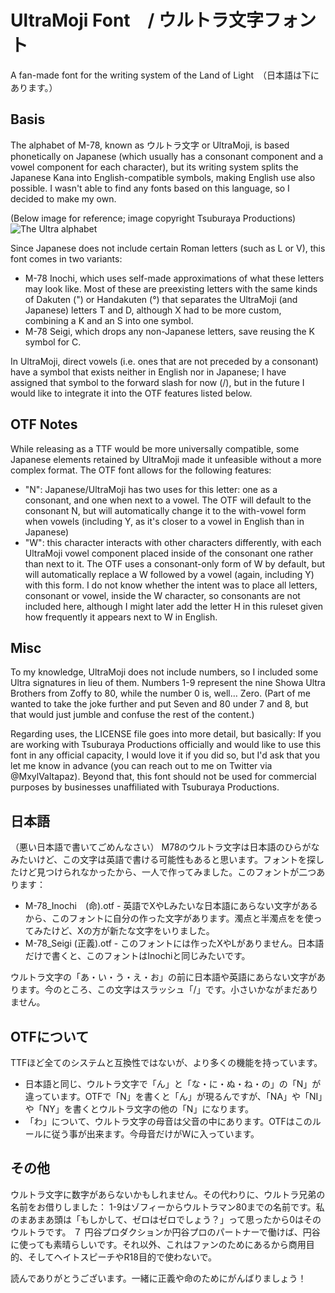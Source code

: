 # UltraMoji Font　/ ウルトラ文字フォント
A fan-made font for the writing system of the Land of Light　（日本語は下にあります。）

## Basis
The alphabet of M-78, known as ウルトラ文字 or UltraMoji, is based phonetically on Japanese (which usually has a consonant component and a vowel component for each character), but its writing system splits the Japanese Kana into English-compatible symbols, making English use also possible. I wasn't able to find any fonts based on this language, so I decided to make my own.

(Below image for reference; image copyright Tsuburaya Productions)
![The Ultra alphabet](https://m-78.jp/wp-content/uploads/2021/07/%E3%82%A6%E3%83%AB%E3%83%88%E3%83%A9%E6%96%87%E5%AD%97.jpg)

Since Japanese does not include certain Roman letters (such as L or V), this font comes in two variants: 
 - M-78 Inochi, which uses self-made approximations of what these letters may look like. Most of these are preexisting letters with the same kinds of Dakuten (") or Handakuten (°) that separates the UltraMoji (and Japanese) letters T and D, although X had to be more custom, combining a K and an S into one symbol. 
 - M-78 Seigi, which drops any non-Japanese letters, save reusing the K symbol for C. 

In UltraMoji, direct vowels (i.e. ones that are not preceded by a consonant) have a symbol that exists neither in English nor in Japanese; I have assigned that symbol to the forward slash for now (/), but in the future I would like to integrate it into the OTF features listed below.

## OTF Notes
While releasing as a TTF would be more universally compatible, some Japanese elements retained by UltraMoji made it unfeasible without a more complex format. The OTF font allows for the following features: 
 - "N": Japanese/UltraMoji has two uses for this letter: one as a consonant, and one when next to a vowel. The OTF will default to the consonant N, but will automatically change it to the with-vowel form when vowels (including Y, as it's closer to a vowel in English than in Japanese)
 - "W": this character interacts with other characters differently, with each UltraMoji vowel component placed inside of the consonant one rather than next to it. The OTF uses a consonant-only form of W by default, but will automatically replace a W followed by a vowel (again, including Y) with this form. I do not know whether the intent was to place all letters, consonant or vowel, inside the W character, so consonants are not included here, although I might later add the letter H in this ruleset given how frequently it appears next to W in English. 

## Misc
To my knowledge, UltraMoji does not include numbers, so I included some Ultra signatures in lieu of them. Numbers 1-9 represent the nine Showa Ultra Brothers from Zoffy to 80, while the number 0 is, well… Zero. (Part of me wanted to take the joke further and put Seven and 80 under 7 and 8, but that would just jumble and confuse the rest of the content.)

Regarding uses, the LICENSE file goes into more detail, but basically: If you are working with Tsuburaya Productions officially and would like to use this font in any official capacity, I would love it if you did so, but I'd ask that you let me know in advance (you can reach out to me on Twitter via @MxylValtapaz). Beyond that, this font should not be used for commercial purposes by businesses unaffiliated with Tsuburaya Productions. 


## 日本語
（悪い日本語で書いてごめんなさい）
M78のウルトラ文字は日本語のひらがなみたいけど、この文字は英語で書ける可能性もあると思います。フォントを探したけど見つけられなかったから、一人で作ってみました。このフォントが二つあります：
 - M-78_Inochi　(命).otf - 英語でXやLみたいな日本語にあらない文字があるから、このフォントに自分の作った文字があります。濁点と半濁点をを使ってみたけど、Xの方が新たな文字をいりました。
 - M-78_Seigi (正義).otf - このフォントには作ったXやLがありません。日本語だけで書くと、このフォントはInochiと同じみたいです。

ウルトラ文字の「あ・い・う・え・お」の前に日本語や英語にあらない文字があります。今のところ、この文字はスラッシュ「/」です。小さいかながまだありません。

## OTFについて
TTFほど全てのシステムと互換性ではないが、より多くの機能を持っています。
 - 日本語と同じ、ウルトラ文字で「ん」と「な・に・ぬ・ね・の」の「N」が違っています。OTFで「N」を書くと「ん」が現るんですが、「NA」や「NI」や「NY」を書くとウルトラ文字の他の「N」になります。
 - 「わ」について、ウルトラ文字の母音は父音の中にあります。OTFはこのルールに従う事が出来ます。今母音だけがWに入っています。

## その他
ウルトラ文字に数字があらないかもしれません。その代わりに、ウルトラ兄弟の名前をお借りしました： 1-9はゾフィーからウルトラマン80までの名前です。私のまあまあ頭は「もしかして、ゼロはゼロでしょう？」って思ったから0はそのウルトラです。
７
円谷プロダクションか円谷プロのパートナーで働けば、円谷に使っても素晴らしいです。それ以外、これはファンのためにあるから商用目的、そしてヘイトスピーチやR18目的で使わないで。

読んでありがとうございます。一緒に正義や命のためにがんばりましょう！

